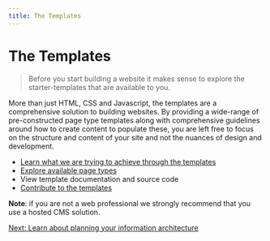 ```yaml
---
title: The Templates
---
```


# The Templates

> Before you start building a website it makes sense to explore the starter-templates that are available to you. 

More than just HTML, CSS and Javascript, the templates are a comprehensive solution to building websites. By providing a wide-range of pre-constructed page type templates along with comprehensive guidelines around how to create content to populate these, you are left free to focus on the structure and content of your site and not the nuances of design and development. 

- [Learn what we are trying to achieve through the templates](/pages/codex/philosophical-templates.html)
- [Explore available page types](/)
- View template documentation and source code
- [Contribute to the templates](/contribution)

**Note**: if you are not a web professional we strongly recommend that you use a hosted CMS solution. 

[Next: Learn about planning your information architecture](/build/information-architecture)
